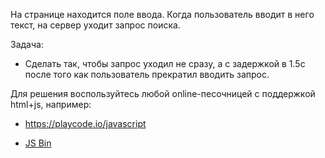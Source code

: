 На странице находится поле ввода. Когда пользователь вводит в него текст, на сервер уходит запрос поиска.

Задача:

* Сделать так, чтобы запрос уходил не сразу, а с задержкой в 1.5с после того как пользователь прекратил вводить запрос.

Для решения воспользуйтесь любой online-песочницей с поддержкой html+js, например:

- https://playcode.io/javascript

- [JS Bin](https://jsbin.com/?html,js,console)


